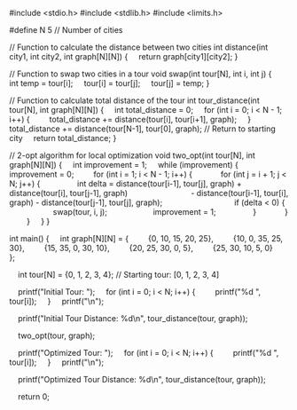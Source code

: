 #include <stdio.h>
#include <stdlib.h>
#include <limits.h>

#define N 5 // Number of cities

// Function to calculate the distance between two cities
int distance(int city1, int city2, int graph[N][N]) {
    return graph[city1][city2];
}

// Function to swap two cities in a tour
void swap(int tour[N], int i, int j) {
    int temp = tour[i];
    tour[i] = tour[j];
    tour[j] = temp;
}

// Function to calculate total distance of the tour
int tour_distance(int tour[N], int graph[N][N]) {
    int total_distance = 0;
    for (int i = 0; i < N - 1; i++) {
        total_distance += distance(tour[i], tour[i+1], graph);
    }
    total_distance += distance(tour[N-1], tour[0], graph); // Return to starting city
    return total_distance;
}

// 2-opt algorithm for local optimization
void two_opt(int tour[N], int graph[N][N]) {
    int improvement = 1;
    while (improvement) {
        improvement = 0;
        for (int i = 1; i < N - 1; i++) {
            for (int j = i + 1; j < N; j++) {
                int delta = distance(tour[i-1], tour[j], graph) + distance(tour[i], tour[j-1], graph)
                            - distance(tour[i-1], tour[i], graph) - distance(tour[j-1], tour[j], graph);
                
                if (delta < 0) {
                    swap(tour, i, j);
                    improvement = 1;
                }
            }
        }
    }
}

int main() {
    int graph[N][N] = {
        {0, 10, 15, 20, 25},
        {10, 0, 35, 25, 30},
        {15, 35, 0, 30, 10},
        {20, 25, 30, 0, 5},
        {25, 30, 10, 5, 0}
    };

    int tour[N] = {0, 1, 2, 3, 4}; // Starting tour: [0, 1, 2, 3, 4]

    printf("Initial Tour: ");
    for (int i = 0; i < N; i++) {
        printf("%d ", tour[i]);
    }
    printf("\n");

    printf("Initial Tour Distance: %d\n", tour_distance(tour, graph));

    two_opt(tour, graph);

    printf("Optimized Tour: ");
    for (int i = 0; i < N; i++) {
        printf("%d ", tour[i]);
    }
    printf("\n");

    printf("Optimized Tour Distance: %d\n", tour_distance(tour, graph));

    return 0;
